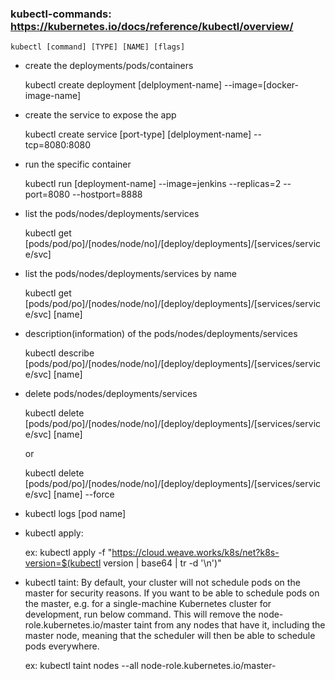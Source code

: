### kubectl-commands: https://kubernetes.io/docs/reference/kubectl/overview/

    kubectl [command] [TYPE] [NAME] [flags]

* create the deployments/pods/containers

  kubectl create deployment [delployment-name] --image=[docker-image-name]
  
* create the service to expose the app

  kubectl create service [port-type]  [delployment-name] --tcp=8080:8080
  
* run the specific container

  kubectl run [deployment-name] --image=jenkins --replicas=2 --port=8080 --hostport=8888

* list the pods/nodes/deployments/services

  kubectl get [pods/pod/po]/[nodes/node/no]/[deploy/deployments]/[services/service/svc]

* list the pods/nodes/deployments/services by name

  kubectl get [pods/pod/po]/[nodes/node/no]/[deploy/deployments]/[services/service/svc] [name]

* description(information) of the pods/nodes/deployments/services

  kubectl describe [pods/pod/po]/[nodes/node/no]/[deploy/deployments]/[services/service/svc] [name]

* delete pods/nodes/deployments/services

  kubectl delete [pods/pod/po]/[nodes/node/no]/[deploy/deployments]/[services/service/svc] [name] 
  
  or
  
  kubectl delete [pods/pod/po]/[nodes/node/no]/[deploy/deployments]/[services/service/svc] [name] --force
  
* kubectl logs [pod name]

* kubectl apply:

  ex: kubectl apply -f "https://cloud.weave.works/k8s/net?k8s-version=$(kubectl version | base64 | tr -d '\n')"
  
* kubectl taint: By default, your cluster will not schedule pods on the master for security reasons. If you want to be able to schedule pods on the master, e.g. for a single-machine Kubernetes cluster for development, run below command. This will remove the node-role.kubernetes.io/master taint from any nodes that have it, including the master node, meaning that the scheduler will then be able to schedule pods everywhere.

  ex: kubectl taint nodes --all node-role.kubernetes.io/master-




  
  
